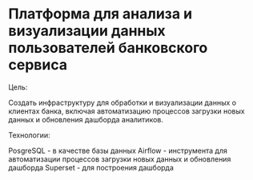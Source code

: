 # Платформа для анализа и визуализации данных пользователей банковского сервиса
Цель:

Создать инфраструктуру для обработки и визуализации данных о клиентах банка, включая автоматизацию процессов загрузки новых данных и обновления дашборда аналитиков.

Технологии:

PosgreSQL - в качестве базы данных
Airflow - инструмента для автоматизации процессов загрузки новых данных и обновления дашборда
Superset - для построения дашборда
